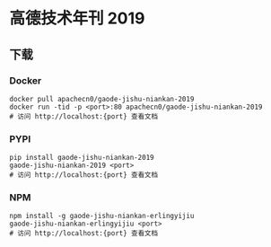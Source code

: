 # 高德技术年刊 2019

## 下载

### Docker

```
docker pull apachecn0/gaode-jishu-niankan-2019
docker run -tid -p <port>:80 apachecn0/gaode-jishu-niankan-2019
# 访问 http://localhost:{port} 查看文档
```

### PYPI

```
pip install gaode-jishu-niankan-2019
gaode-jishu-niankan-2019 <port>
# 访问 http://localhost:{port} 查看文档
```

### NPM

```
npm install -g gaode-jishu-niankan-erlingyijiu
gaode-jishu-niankan-erlingyijiu <port>
# 访问 http://localhost:{port} 查看文档
```